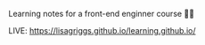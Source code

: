 Learning notes for a front-end enginner course 👩‍💻

LIVE: https://lisagriggs.github.io/learning.github.io/
